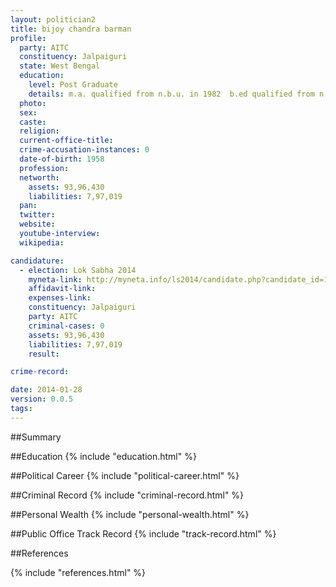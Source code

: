 ```yaml
---
layout: politician2
title: bijoy chandra barman
profile: 
  party: AITC
  constituency: Jalpaiguri
  state: West Bengal
  education: 
    level: Post Graduate
    details: m.a. qualified from n.b.u. in 1982  b.ed qualified from n.b.u. in 1985
  photo: 
  sex: 
  caste: 
  religion: 
  current-office-title: 
  crime-accusation-instances: 0
  date-of-birth: 1958
  profession: 
  networth: 
    assets: 93,96,430
    liabilities: 7,97,019
  pan: 
  twitter: 
  website: 
  youtube-interview: 
  wikipedia: 

candidature: 
  - election: Lok Sabha 2014
    myneta-link: http://myneta.info/ls2014/candidate.php?candidate_id=1785
    affidavit-link: 
    expenses-link: 
    constituency: Jalpaiguri 
    party: AITC
    criminal-cases: 0
    assets: 93,96,430
    liabilities: 7,97,019
    result:  

crime-record: 

date: 2014-01-28
version: 0.0.5
tags: 
---
```

##Summary


##Education
{% include "education.html" %}


##Political Career
{% include "political-career.html" %}


##Criminal Record
{% include "criminal-record.html" %}


##Personal Wealth
{% include "personal-wealth.html" %}


##Public Office Track Record
{% include "track-record.html" %}


##References


{% include "references.html" %}